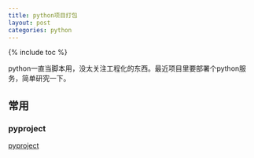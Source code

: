 ```yaml
---
title: python项目打包
layout: post
categories: python
---
```


{% include toc %}

python一直当脚本用，没太关注工程化的东西。最近项目里要部署个python服务，简单研究一下。


## 常用

### pyproject

[pyproject](https://packaging.python.org/en/latest/guides/writing-pyproject-toml/)
